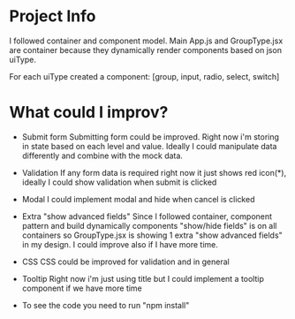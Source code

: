 # Project Info

I followed container and component model. Main App.js and GroupType.jsx are container because they 
dynamically render components based on json uiType.

For each uiType created a component: [group, input, radio, select, switch]

# What could I improv?

* Submit form
    Submitting form could be improved. Right now i'm storing in state based on each level and value.
    Ideally I could manipulate data differently and combine with the mock data.

* Validation
    If any form data is required right now it just shows red icon(*), ideally I could show validation when
    submit is clicked

* Modal
    I could implement modal and hide when cancel is clicked

* Extra "show advanced fields"
    Since I followed container, component pattern and build dynamically components "show/hide fields" is on all containers so GroupType.jsx is showing 1 extra "show advanced fields" in my design. I could improve also if I have more time.

* CSS
    CSS could be improved for validation and in general

* Tooltip
    Right now i'm just using title but I could implement a tooltip component if we have more time

* To see the code you need to run "npm install" 
